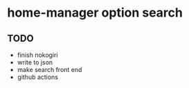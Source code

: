 # home-manager option search

## TODO

- finish nokogiri
- write to json
- make search front end
- github actions
